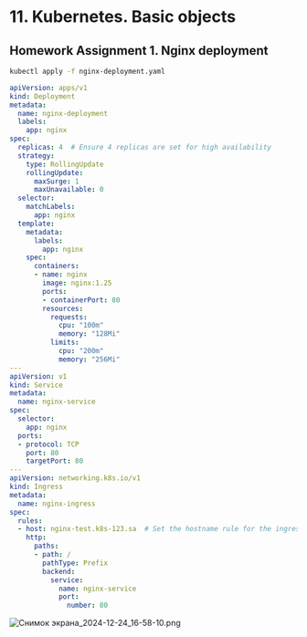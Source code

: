 # 11. Kubernetes. Basic objects

## Homework Assignment 1. Nginx deployment

```bash
kubectl apply -f nginx-deployment.yaml
```

```yaml
apiVersion: apps/v1
kind: Deployment
metadata:
  name: nginx-deployment
  labels:
    app: nginx
spec:
  replicas: 4  # Ensure 4 replicas are set for high availability
  strategy:
    type: RollingUpdate
    rollingUpdate:
      maxSurge: 1
      maxUnavailable: 0
  selector:
    matchLabels:
      app: nginx
  template:
    metadata:
      labels:
        app: nginx
    spec:
      containers:
      - name: nginx
        image: nginx:1.25
        ports:
        - containerPort: 80
        resources:
          requests:
            cpu: "100m"
            memory: "128Mi"
          limits:
            cpu: "200m"
            memory: "256Mi"
---
apiVersion: v1
kind: Service
metadata:
  name: nginx-service
spec:
  selector:
    app: nginx
  ports:
  - protocol: TCP
    port: 80
    targetPort: 80
---
apiVersion: networking.k8s.io/v1
kind: Ingress
metadata:
  name: nginx-ingress
spec:
  rules:
  - host: nginx-test.k8s-123.sa  # Set the hostname rule for the ingress
    http:
      paths:
      - path: /
        pathType: Prefix
        backend:
          service:
            name: nginx-service
            port:
              number: 80

```

![Снимок экрана_2024-12-24_16-58-10.png](/home/ostia27/sigma/sa.it-academy.by/Timur_Sivko/11.%20Kubernetes/Снимок%20экрана_2024-12-24_16-58-10.png)




